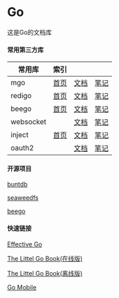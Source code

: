 # Go

这是Go的文档库

#### 常用第三方库
|常用库|索引|
|-----|:-------------------| 
|mgo|[首页](http://labix.org/mgo)&emsp;[文档](https://godoc.org/gopkg.in/mgo.v2)&emsp;[笔记](./笔记/mgo.md)|
|redigo|[首页](https://github.com/garyburd/redigo)&emsp;[文档](https://godoc.org/github.com/garyburd/redigo/redis)&emsp;[笔记](./笔记/redigo.md)|
|beego|[首页](https://beego.me)&emsp;[文档](https://beego.me/docs/intro/)&emsp;[笔记](./笔记/beego.md)|
|websocket|&emsp;&emsp;&emsp;[文档](https://github.com/gorilla/websocket)&emsp;[笔记](./笔记/websocket.md)|
|inject|[首页](https://github.com/facebookgo/inject)&emsp;[文档](https://godoc.org/github.com/facebookgo/inject)&emsp;[笔记](./笔记/inject.md)|
|oauth2|&emsp;&emsp;&emsp;[文档](https://godoc.org/golang.org/x/oauth2)&emsp;[笔记](./笔记/oauth2.md)|
 
#### 开源项目
[buntdb](https://github.com/tidwall/buntdb)
 
[seaweedfs](https://github.com/chrislusf/seaweedfs)
 
[beego](https://beego.me)
 
#### 快速链接
[Effective Go](https://golang.org/doc/effective_go.html)
 
[The Littel Go Book(在线版)](http://openmymind.net/assets/go/go.pdf)
 
[The Littel Go Book(离线版)](./pdf/go.pdf)
 
[Go Mobile](https://github.com/golang/go/wiki/Mobile)
 